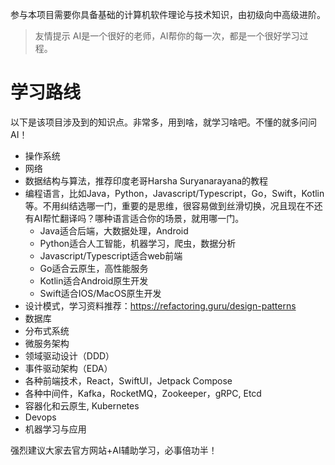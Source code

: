 参与本项目需要你具备基础的计算机软件理论与技术知识，由初级向中高级进阶。
> 友情提示
> AI是一个很好的老师，AI帮你的每一次，都是一个很好学习过程。

# 学习路线
以下是该项目涉及到的知识点。非常多，用到啥，就学习啥吧。不懂的就多问问AI！
- 操作系统
- 网络
- 数据结构与算法，推荐印度老哥Harsha Suryanarayana的教程
- 编程语言，比如Java，Python，Javascript/Typescript，Go，Swift，Kotlin等。不用纠结选哪一门，重要的是思维，很容易做到丝滑切换，况且现在不还有AI帮忙翻译吗？哪种语言适合你的场景，就用哪一门。
  - Java适合后端，大数据处理，Android
  - Python适合人工智能，机器学习，爬虫，数据分析
  - Javascript/Typescript适合web前端
  - Go适合云原生，高性能服务
  - Kotlin适合Android原生开发
  - Swift适合IOS/MacOS原生开发
- 设计模式，学习资料推荐：https://refactoring.guru/design-patterns
- 数据库
- 分布式系统
- 微服务架构
- 领域驱动设计（DDD）
- 事件驱动架构（EDA）
- 各种前端技术，React，SwiftUI，Jetpack Compose
- 各种中间件，Kafka，RocketMQ，Zookeeper，gRPC, Etcd
- 容器化和云原生, Kubernetes
- Devops
- 机器学习与应用

强烈建议大家去官方网站+AI辅助学习，必事倍功半！